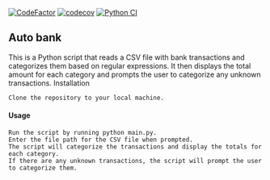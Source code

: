 [![CodeFactor](https://www.codefactor.io/repository/github/belminh/regular.river/badge?s=6873e2cbbb77353bb89fe4c11ddb60d0ab270b58)](https://www.codefactor.io/repository/github/belminh/regular.river)
[![codecov](https://codecov.io/gh/BelminH/regular.river/branch/main/graph/badge.svg?token=6PXAPSIOCI)](https://codecov.io/gh/BelminH/regular.river)
[![Python CI](https://github.com/BelminH/regular.river/actions/workflows/build.yml/badge.svg?branch=main)](https://github.com/BelminH/regular.river/actions/workflows/build.yml)

## Auto bank 

This is a Python script that reads a CSV file with bank transactions and categorizes them based on regular expressions. It then displays the total amount for each category and prompts the user to categorize any unknown transactions.
Installation

    Clone the repository to your local machine.

#### Usage
 
    Run the script by running python main.py.
    Enter the file path for the CSV file when prompted.
    The script will categorize the transactions and display the totals for each category.
    If there are any unknown transactions, the script will prompt the user to categorize them. 
